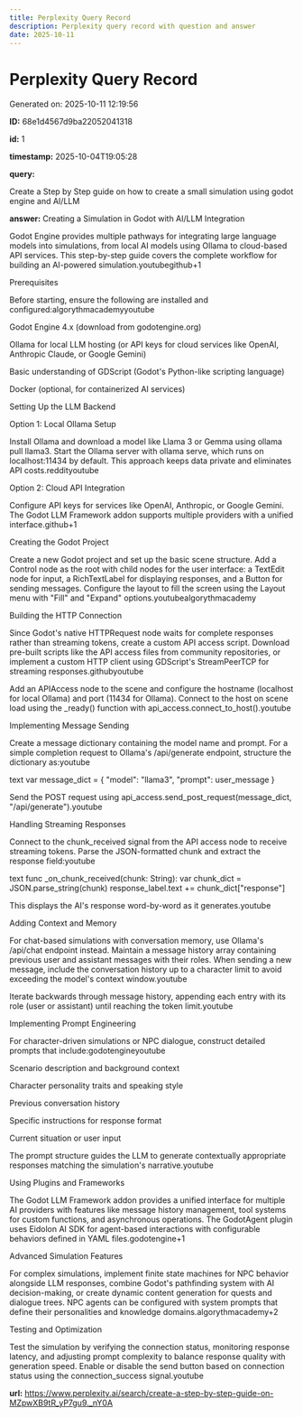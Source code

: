 ```yaml
---
title: Perplexity Query Record
description: Perplexity query record with question and answer
date: 2025-10-11
---
```


# Perplexity Query Record

Generated on: 2025-10-11 12:19:56

**ID:** 68e1d4567d9ba22052041318

**id:** 1

**timestamp:** 2025-10-04T19:05:28

**query:**

Create a Step by Step guide on how to create a small simulation using godot engine and AI/LLM

**answer:** Creating a Simulation in Godot with AI/LLM Integration

Godot Engine provides multiple pathways for integrating large language models into simulations, from local AI models using Ollama to cloud-based API services. This step-by-step guide covers the complete workflow for building an AI-powered simulation.youtubegithub+1

Prerequisites

Before starting, ensure the following are installed and configured:algorythmacademyyoutube

Godot Engine 4.x (download from godotengine.org)

Ollama for local LLM hosting (or API keys for cloud services like OpenAI, Anthropic Claude, or Google Gemini)

Basic understanding of GDScript (Godot's Python-like scripting language)

Docker (optional, for containerized AI services)

Setting Up the LLM Backend

Option 1: Local Ollama Setup

Install Ollama and download a model like Llama 3 or Gemma using ollama pull llama3. Start the Ollama server with ollama serve, which runs on localhost:11434 by default. This approach keeps data private and eliminates API costs.reddityoutube

Option 2: Cloud API Integration

Configure API keys for services like OpenAI, Anthropic, or Google Gemini. The Godot LLM Framework addon supports multiple providers with a unified interface.github+1

Creating the Godot Project

Create a new Godot project and set up the basic scene structure. Add a Control node as the root with child nodes for the user interface: a TextEdit node for input, a RichTextLabel for displaying responses, and a Button for sending messages. Configure the layout to fill the screen using the Layout menu with "Fill" and "Expand" options.youtubealgorythmacademy

Building the HTTP Connection

Since Godot's native HTTPRequest node waits for complete responses rather than streaming tokens, create a custom API access script. Download pre-built scripts like the API access files from community repositories, or implement a custom HTTP client using GDScript's StreamPeerTCP for streaming responses.githubyoutube

Add an APIAccess node to the scene and configure the hostname (localhost for local Ollama) and port (11434 for Ollama). Connect to the host on scene load using the _ready() function with api_access.connect_to_host().youtube

Implementing Message Sending

Create a message dictionary containing the model name and prompt. For a simple completion request to Ollama's /api/generate endpoint, structure the dictionary as:youtube

text
var message_dict = {
    "model": "llama3",
    "prompt": user_message
}


Send the POST request using api_access.send_post_request(message_dict, "/api/generate").youtube

Handling Streaming Responses

Connect to the chunk_received signal from the API access node to receive streaming tokens. Parse the JSON-formatted chunk and extract the response field:youtube

text
func _on_chunk_received(chunk: String):
    var chunk_dict = JSON.parse_string(chunk)
    response_label.text += chunk_dict["response"]


This displays the AI's response word-by-word as it generates.youtube

Adding Context and Memory

For chat-based simulations with conversation memory, use Ollama's /api/chat endpoint instead. Maintain a message history array containing previous user and assistant messages with their roles. When sending a new message, include the conversation history up to a character limit to avoid exceeding the model's context window.youtube

Iterate backwards through message history, appending each entry with its role (user or assistant) until reaching the token limit.youtube

Implementing Prompt Engineering

For character-driven simulations or NPC dialogue, construct detailed prompts that include:godotengineyoutube

Scenario description and background context

Character personality traits and speaking style

Previous conversation history

Specific instructions for response format

Current situation or user input

The prompt structure guides the LLM to generate contextually appropriate responses matching the simulation's narrative.youtube

Using Plugins and Frameworks

The Godot LLM Framework addon provides a unified interface for multiple AI providers with features like message history management, tool systems for custom functions, and asynchronous operations. The GodotAgent plugin uses Eidolon AI SDK for agent-based interactions with configurable behaviors defined in YAML files.godotengine+1

Advanced Simulation Features

For complex simulations, implement finite state machines for NPC behavior alongside LLM responses, combine Godot's pathfinding system with AI decision-making, or create dynamic content generation for quests and dialogue trees. NPC agents can be configured with system prompts that define their personalities and knowledge domains.algorythmacademy+2

Testing and Optimization

Test the simulation by verifying the connection status, monitoring response latency, and adjusting prompt complexity to balance response quality with generation speed. Enable or disable the send button based on connection status using the connection_success signal.youtube

**url:** https://www.perplexity.ai/search/create-a-step-by-step-guide-on-MZpwXB9tR_yP7gu9._nY0A

